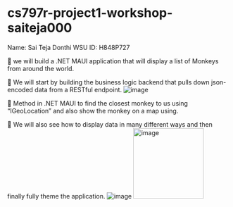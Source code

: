# cs797r-project1-workshop-saiteja000
Name: Sai Teja Donthi
WSU ID: H848P727

	we will build a .NET MAUI application that will display a list of Monkeys from around the world.
  


	We will start by building the business logic backend that pulls down json-encoded data from a RESTful endpoint. 
![image](https://github.com/Wichita-State-CS797R/cs797r-project1-workshop-saiteja000/assets/60936269/28ee9bb9-44f9-4c41-b34b-d8c54fed78e2)

	Method in .NET MAUI to find the closest monkey to us using “IGeoLocation” and also show the monkey on a map using.

 

















	We will also see how to display data in many different ways and then finally fully theme the application.
![image](https://github.com/Wichita-State-CS797R/cs797r-project1-workshop-saiteja000/assets/60936269/138c9c7a-27ba-4922-a9b8-502a50b4a0de)
<img width="160" alt="image" src="https://github.com/Wichita-State-CS797R/cs797r-project1-workshop-saiteja000/assets/60936269/8912c8fc-b971-41c9-b9c9-8b0f22635282">


